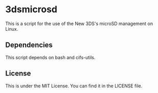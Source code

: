 3dsmicrosd
===============

This is a script for the use of the New 3DS's microSD management on Linux.

## Dependencies
This script depends on bash and cifs-utils.

## License

This is under the MIT License. You can find it in the LICENSE file.

